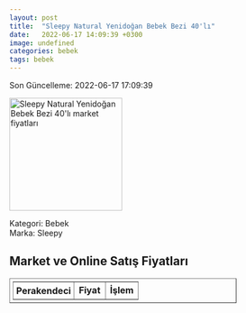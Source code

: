 ```yaml
---
layout: post
title:  "Sleepy Natural Yenidoğan Bebek Bezi 40'lı"
date:   2022-06-17 14:09:39 +0300
image: undefined
categories: bebek
tags: bebek
---
```


Son Güncelleme: 2022-06-17 17:09:39

<img src="undefined" width="200" alt="Sleepy Natural Yenidoğan Bebek Bezi 40'lı market fiyatları" />

Kategori: Bebek
<br />
Marka: Sleepy

<h2>Market ve Online Satış Fiyatları</h2>

<table border="1" style="padding: 5px;width:80%;">
  <tr>
    <td style="padding: 5px;"><strong>Perakendeci</strong></td>
    <td><strong>Fiyat</strong></td>
    <td><strong>İşlem</strong></td>
  </tr>
  
</table>
